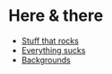 # Here & there

- [Stuff that rocks](https://suckless.org/rocks/)
- [Everything sucks](http://harmful.cat-v.org/software/)
- [Backgrounds](https://mega.nz/folder/wswQVazT#0eEnITo8OGjTx8pCciiigA)
